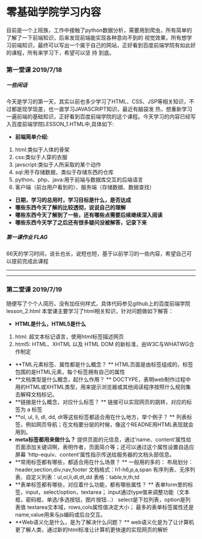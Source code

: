 # 零基础学院学习内容
目前是一个上班族，工作中接触了python数据分析，需要用到爬虫，所有简单的了解了一下前端知识，后来发现前端能实现各种意向不到的 视觉效果，所有想学习前端知识，最终可以写出一个属于自己的网站，正好看到百度前端学院有如此好的课程，所有来学习下，希望可以坚 持
到底。

### 第一堂课 2019/7/18

##### 一些闲话
今天是学习的第一天，其实以前也多少学习了HTML、CSS、JSP等相关知识，不过都是现学现差，也一直学习JAVASCRIPT知识，最近有脑袋发 热，想重新学习一遍前端的基础知识，正好看到百度前端学院的这个课程。今天学习的内容已经写入百度前端学院LESSON_1.HTML中,具体如下:
- **前端简单介绍:**
1. html:类似于人体的骨架
2. css:类似于人穿的衣服
3. javscript:类似于人所采取的某个动作
4. sql:用于存储数据，类似于存储东西的仓库
5. python、php、java:用于前端与数据库交互的后端语言
6. 客户端（前台用户看到的）、服务端（存储数据、数据查找）
- **日期，学习的总用时，学习目标是什么，是否达成**
- **哪些东西今天了解的比较透彻，说说自己的理解**
- **哪些东西今天了解到了一些，还有哪些点需要后续继续深入阅读**
- **哪些东西今天学了之后还有很多疑问没被解答，记录下来**
##### 第一课作业 FLAG
66天的学习时间，说长也长，说短也短，基于以前学习的一些内容，希望自己可以提前完成此课程

------------
------------
### 第二堂课 2019/7/19

随便写了个个人简历，没有加任何样式，具体代码参见github上的百度前端学院lesson_2.html
本堂课主要学习了html相关知识，针对问题做如下解答：
- **HTML是什么，HTML5是什么** 
1. html: 超文本标记语言，使用html标签描述网页
1. html5: HTML、XHTML 以及 HTML DOM 的新标准，由W3C与WHATWG合作制定
- **TML元素标签、属性都是什么概念？ ** 
HTML页面是由标签组成的，标签包围的是HTML元素，每个标签拥有自己的属性
- **文档类型是什么概念，起什么作用？ ** 
DOCTYPE，表明web制作过程中用的HTML或XHTML类型，用来提示浏览器或其他阅读程序按照什么规则集去解释文档标记。
- **链接是什么概念，对应什么标签？ ** 
链接可以实现网页的跳转，对应的标签为 a 标签
- **ol, ul, li, dl, dd, dt等这些标签都适合用在什么地方，举个例子？ ** 
列表标签，例如网页导航；在文档要分层的时候，像这个READNE用HTML表现就会用到。
- **meta标签都用来做什么？** 
提供页面的元信息，通过‘name、content’属性给页面添加关键词啊，表明作者，页面简介等；还可以通过这个属性设置自适应屏幕
‘http-equiv、content’属性指示传送给服务器的文档头部信息。
- **常用标签都有哪些，都适合用在什么场景？ ** 
一般用的多的： 
布局划分：header,section,div,nav,footer 
文档格式：h1-h6,p,a,span 
有序列表、无序列表、自定义列表：ul,ol,li,dl,dt,dd 
表格：table,tr,th,td 
- **表单标签都有哪些，对应着什么功能，都有哪些属性？ ** 
表单form里的标签，input，select/option，textarea； 
input通过type值来调整功能（文本框，密码框，单选/多选按钮，图片按钮...）
select是下拉列表，option是列表值 
textarea文本域，rows,cols属性值决定大小；
最多的表单标签属性还是name,value用来与js编码或后台交互。
- **Web语义化是什么，是为了解决什么问题？ ** 
web语义化是为了让计算机更了解人类，通过新的html标准让计算机更快速的实现网页的解析







